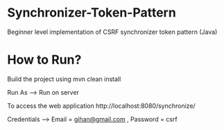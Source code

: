 # Synchronizer-Token-Pattern
Beginner level implementation of CSRF synchronizer token pattern (Java) 
# How to Run?
Build the project using mvn clean install

Run As      --> Run on server

To access the web application http://localhost:8080/synchronize/

Credentials --> Email = gihan@gmail.com , Password = csrf
